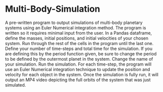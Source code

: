 # Multi-Body-Simulation
A pre-written program to output simulations of multi-body planetary systems using an Euler Numerical integration method.
The program is written so it requires minimal input from the user. 
In a Pandas dataframe, define the masses, initial positions, and initial velocities of your chosen system. 
Run through the rest of the cells in the program until the last one. Define your number of time-steps and total time for the simulation.
If you are defining this by the period function given, be sure to change the period to be defined by the outermost planet in the system.
Change the name of your simulation.
Run the simulation. For each time-step, the program will use an Euler Numerical integration technique to update the position and velocity for each object in the system.
Once the simulation is fully run, it will output an MP4 video depicting the full orbits of the system that was just simulated.
